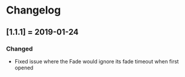 # Changelog

## [1.1.1] = 2019-01-24

### Changed

- Fixed issue where the Fade would ignore its fade timeout when first opened
